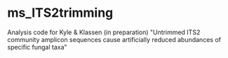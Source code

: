 # ms_ITS2trimming
Analysis code for Kyle &amp; Klassen (in preparation) "Untrimmed ITS2 community amplicon sequences cause artificially reduced abundances of specific fungal taxa"
